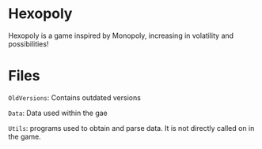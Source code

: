 # **Hexopoly**

Hexopoly is a game inspired by Monopoly, increasing in volatility and possibilities!

# Files

`OldVersions`: Contains outdated versions

`Data`: Data used within the gae

`Utils`: programs used to obtain and parse data. It is not directly called on in the game.
